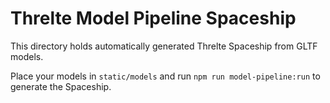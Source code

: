 # Threlte Model Pipeline Spaceship

This directory holds automatically generated Threlte Spaceship from GLTF models.

Place your models in `static/models` and run `npm run model-pipeline:run` to generate the Spaceship.
